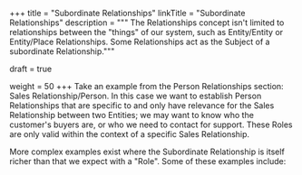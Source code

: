 +++
title = "Subordinate Relationships"
linkTitle = "Subordinate Relationships"
description = """
The Relationships concept isn't limited to relationships between the "things" of our system, such
as Entity/Entity or Entity/Place Relationships.  Some Relationships act as the Subject of
a subordinate Relationship."""

draft = true

weight = 50
+++
Take an example from the Person Relationships section: Sales Relationship/Person.  In this case
we want to establish Person Relationships that are specific to and only have relevance for the
Sales Relationship between two Entities; we may want to know who the customer's buyers are, or who
we need to contact for support.  These Roles are only valid within the context of a specific Sales
Relationship.

More complex examples exist where the Subordinate Relationship is itself richer than that we
expect with a "Role".  Some of these examples include:
